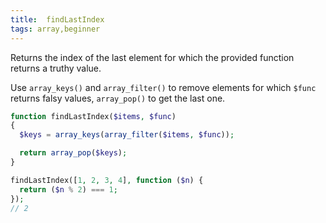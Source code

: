 ```yaml
---
title:  findLastIndex
tags: array,beginner
---
```


Returns the index of the last element for which the provided function returns a truthy value.

Use `array_keys()` and `array_filter()` to remove elements for which `$func` returns falsy values, `array_pop()` to get the last one.

```php
function findLastIndex($items, $func)
{
  $keys = array_keys(array_filter($items, $func));

  return array_pop($keys);
}
```

```php
findLastIndex([1, 2, 3, 4], function ($n) {
  return ($n % 2) === 1;
});
// 2
```
